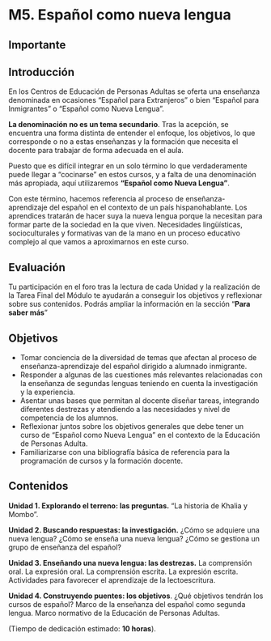 # M5. Español como nueva lengua

## Importante

## **Introducción**

En los Centros de Educación de Personas Adultas se oferta una enseñanza denominada en ocasiones  “Español para Extranjeros” o bien “Español para Inmigrantes” o “Español como Nueva Lengua”.

**La denominación no es un tema secundario**. Tras la acepción, se encuentra una forma distinta de entender el enfoque, los objetivos, lo que corresponde o no a estas enseñanzas y la formación que necesita el docente para trabajar de forma adecuada en el aula.

Puesto que es difícil integrar en un solo término lo que verdaderamente puede llegar a “cocinarse” en estos cursos, y a falta de una denominación más apropiada, aquí utilizaremos **“Español como Nueva Lengua”**.

Con este término, hacemos referencia al proceso de enseñanza-aprendizaje del español en el contexto de un país hispanohablante. Los aprendices tratarán de hacer suya la nueva lengua porque la necesitan para formar parte de la sociedad en la que viven. Necesidades lingüísticas, socioculturales y formativas van de la mano en un proceso educativo complejo al que vamos a aproximarnos en este curso.

## **Evaluación**

Tu participación en el foro tras la lectura de cada Unidad y la realización de la Tarea Final del Módulo te ayudarán a conseguir los objetivos y reflexionar sobre sus contenidos. Podrás ampliar la información en la sección “**Para saber más**”

## Objetivos

* Tomar conciencia de la diversidad de temas que afectan al proceso de enseñanza-aprendizaje del español dirigido a alumnado inmigrante.
* Responder a algunas de las cuestiones más relevantes relacionadas con la enseñanza de segundas lenguas teniendo en cuenta la  investigación y la experiencia.
* Asentar unas bases que permitan al docente diseñar tareas, integrando diferentes destrezas y atendiendo a las necesidades y nivel de competencia de los alumnos.
* Reflexionar juntos sobre los objetivos generales que debe tener un curso de “Español como Nueva Lengua” en el contexto de la Educación de Personas Adulta.
* Familiarizarse con una bibliografía básica de referencia para la programación de cursos y la formación docente.

## Contenidos

**Unidad 1. Explorando el terreno: las preguntas.** “La historia de Khalia y Mombo”.

**Unidad 2. Buscando respuestas: la investigación.** ¿Cómo se adquiere una nueva lengua? ¿Cómo se enseña una nueva lengua? ¿Cómo se gestiona un grupo de enseñanza del español? 

**Unidad 3. Enseñando una nueva lengua: las destrezas.** La comprensión oral. La expresión oral. La comprensión escrita. La expresión escrita. Actividades para favorecer el aprendizaje de la lectoescritura.

**Unidad 4. Construyendo puentes: los objetivos**. ¿Qué objetivos tendrán los cursos de español? Marco de la enseñanza del español como segunda lengua. Marco normativo de la Educación de Personas Adultas. 

\(Tiempo de dedicación estimado: **10 horas**\).





